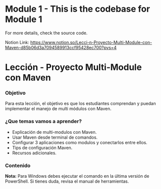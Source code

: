 # Module 1 -  This is the codebase for Module 1
For more details, check the source code.

Notion Link: https://www.notion.so/Lecci-n-Proyecto-Multi-Module-con-Maven-d85b06d3a7094589913ccf95428ec700?pvs=4

# Lección - Proyecto Multi-Module con Maven

### Objetivo

Para esta lección, el objetivo es que los estudiantes comprendan y puedan implementar el manejo de multi módulos con Maven. 

### ¿Que temas vamos a aprender?

- Explicación de multi-modulos con Maven.
- Usar Maven desde terminal de comandos.
- Configurar 3 aplicaciones como modulos y conectarlos entre ellos.
- Tips de configuración Maven.
- Recursos adicionales.

### Contenido

**Nota:** Para Windows debes ejecutar el comando en la última versión de PowerShell. Si tienes duda, revisa el manual de herramientas.
